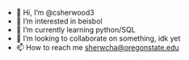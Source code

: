- 👋 Hi, I’m @csherwood3
- 👀 I’m interested in beisbol
- 🌱 I’m currently learning python/SQL
- 💞️ I’m looking to collaborate on something, idk yet
- 📫 How to reach me sherwcha@oregonstate.edu

<!---
csherwood3/csherwood3 is a ✨ special ✨ repository because its `README.md` (this file) appears on your GitHub profile.
You can click the Preview link to take a look at your changes.
--->
